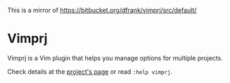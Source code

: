 This is a mirror of https://bitbucket.org/dfrank/vimprj/src/default/

Vimprj
===========

Vimprj is a Vim plugin that helps you manage options for multiple projects.

Check details at the [project's page](http://dmitryfrank.com/projects/vimprj)
or read `:help vimprj`.
